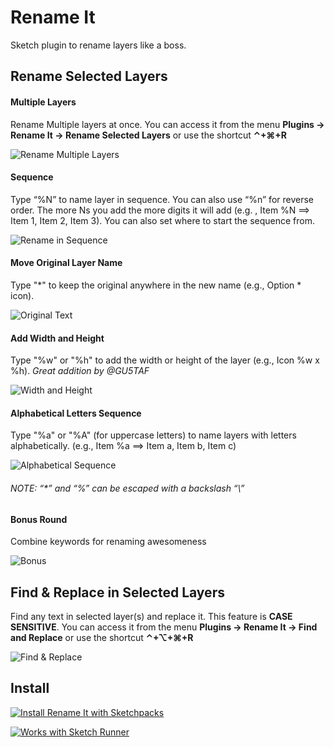  Rename It
========

Sketch plugin to rename layers like a boss.

## Rename Selected Layers
#### Multiple Layers
Rename Multiple layers at once. You can access it from the menu **Plugins -> Rename It -> Rename Selected Layers** or use the shortcut **⌃+⌘+R**

![Rename Multiple Layers](http://x.rodrigosoares.me.s3.amazonaws.com/images/renameIt/Rename%20Multiple%20Layers.gif)

#### Sequence
Type “%N” to name layer in sequence. You can also use “%n” for reverse order. The more Ns you add the more digits it will add (e.g. , Item %N ==> Item 1, Item 2, Item 3).
You can also set where to start the sequence from.

![Rename in Sequence](http://x.rodrigosoares.me.s3.amazonaws.com/images/renameIt/Sequence.gif)

#### Move Original Layer Name
Type "\*" to keep the original anywhere in the new name (e.g., Option \* icon).

![Original Text](http://x.rodrigosoares.me.s3.amazonaws.com/images/renameIt/Original%20Name.gif)

#### Add Width and Height
Type "%w" or "%h" to add the width or height of the layer  (e.g., Icon %w x %h). *Great addition by @GU5TAF*

![Width and Height](http://x.rodrigosoares.me.s3.amazonaws.com/images/renameIt/Width%20and%20Height.gif)

#### Alphabetical Letters Sequence
Type "%a" or "%A" (for uppercase letters) to name layers with letters alphabetically. (e.g., Item %a ==> Item a, Item b, Item c)

![Alphabetical Sequence](http://x.rodrigosoares.me.s3.amazonaws.com/images/renameIt/Alphabetical.gif)

###### NOTE: “\*” and “%” can be escaped with a backslash “\\”

#### Bonus Round
Combine keywords for renaming awesomeness

![Bonus](http://x.rodrigosoares.me.s3.amazonaws.com/images/renameIt/Bonus.gif)

## Find & Replace in Selected Layers
Find any text in selected layer(s) and replace it. This feature is **CASE SENSITIVE**.
You can access it from the menu **Plugins -> Rename It -> Find and Replace** or use the shortcut **⌃+⌥+⌘+R**

![Find & Replace](http://x.rodrigosoares.me.s3.amazonaws.com/images/renameIt/Find%20Replace.gif)


## Install
[![Install Rename It with Sketchpacks](http://sketchpacks-com.s3.amazonaws.com/assets/badges/sketchpacks-badge-install.png "Install Rename It with Sketchpacks")](https://sketchpacks.com/rodi01/renameit/install)

[![Works with Sketch Runner](http://bit.ly/RunnerBadgeBlue "Works with Sketch Runner")](http://bit.ly/SketchRunnerWebsite)
